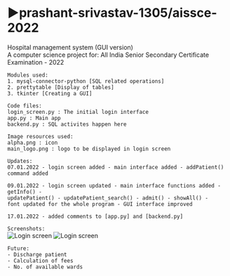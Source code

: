 # ▶️prashant-srivastav-1305/aissce-2022
Hospital management system (GUI version) <br>
A computer science project for: 
All India Senior Secondary Certificate Examination - 2022
<br>

```
Modules used:
1. mysql-connector-python [SQL related operations]
2. prettytable [Display of tables] 
3. tkinter [Creating a GUI]
```

```
Code files:
login_screen.py : The initial login interface
app.py : Main app
backend.py : SQL activites happen here 
```

```
Image resources used:
alpha.png : icon
main_logo.png : logo to be displayed in login screen
```

```
Updates: 
07.01.2022 - login screen added - main interface added - addPatient() command added

09.01.2022 - login screen updated - main interface functions added - getInfo() - 
updatePatient() - updatePatient_search() - admit() - showAll() - 
font updated for the whole program - GUI interface improved

17.01.2022 - added comments to [app.py] and [backend.py]
```

```Screenshots:``` <br>
![Login screen](https://github.com/prashant-srivastav-1305/aissce-2022/blob/main/screenshots/screenshot%201.png)
![Login screen](https://github.com/prashant-srivastav-1305/aissce-2022/blob/main/screenshots/screenshot%202.png)

```
Future:
- Discharge patient 
- Calculation of fees
- No. of available wards
```
